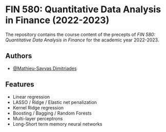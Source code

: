 
# FIN 580: Quantitative Data Analysis in Finance (2022-2023)

The repository contains the course content of the precepts of *FIN 580: Quantitative Data Analysis in Finance* for the academic year 2022-2023.


## Authors

- [@Mathieu-Savvas Dimitriades](https://github.com/mattdimi)

## Features

- Linear regression
- LASSO / Ridge / Elastic net penalization
- Kernel Ridge regression
- Boosting / Bagging / Random Forests
- Multi-layer perceptrons
- Long-Short term memory neural networks

